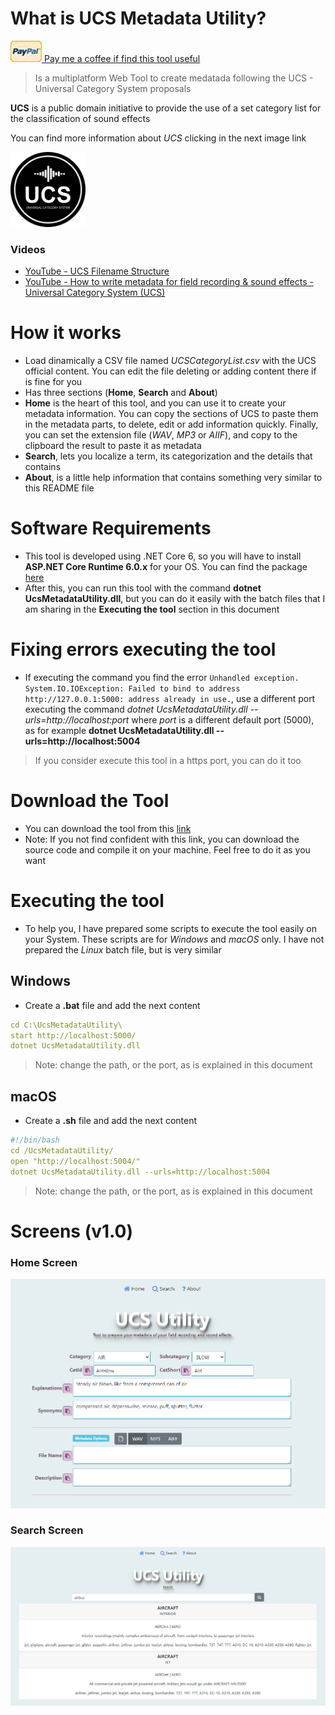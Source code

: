 # What is UCS Metadata Utility?

<a target="_blank" href="https://www.paypal.com/paypalme/jorserp"><img src="images/PayPal.png" />&nbsp;Pay me a coffee if find this tool useful</a>

> Is a multiplatform Web Tool to create medatada following the UCS - Universal Category System proposals

**UCS** is a public domain initiative to provide the use of a set category list for the classification of sound effects

You can find more information about *UCS* clicking in the next image link

<a target="_blank" href="https://universalcategorysystem.com/"><img src="images/ucs_black_small.png" width="120" /></a>

### Videos
* <a href="https://www.youtube.com/watch?v=0s3ioIbNXSM">YouTube - UCS Filename Structure</a>
* <a href="https://www.youtube.com/watch?v=5WRlLx-yDOI">YouTube - How to write metadata for field recording & sound effects - Universal Category System (UCS)</a>

# How it works
* Load dinamically a CSV file named <em>UCSCategoryList.csv</em> with the UCS official content. You can edit the file deleting or adding content there if is fine for you
* Has three sections (<strong>Home</strong>, <strong>Search</strong> and <strong>About</strong>)
* <strong>Home</strong> is the heart of this tool, and you can use it to create your metadata information. You can copy the sections of UCS to paste them in the metadata parts, to delete, edit or add information quickly. Finally, you can set the extension file (<em>WAV</em>, <em>MP3</em> or <em>AIIF</em>), and copy to the clipboard the result to paste it as metadata
* <strong>Search</strong>, lets you localize a term, its categorization and the details that contains
* <strong>About</strong>, is a little help information that contains something very similar to this README file

# Software Requirements
* This tool is developed using .NET Core 6, so you will have to install **ASP.NET Core Runtime 6.0.x** for your OS. You can find the package <a href="https://dotnet.microsoft.com/en-us/download/dotnet/6.0">here</a>
* After this, you can run this tool with the command **dotnet UcsMetadataUtility.dll**, but you can do it easily with the batch files that I am sharing in the **Executing the tool** section in this document

# Fixing errors executing the tool
* If executing the command you find the error `Unhandled exception. System.IO.IOException: Failed to bind to address http://127.0.0.1:5000: address already in use.`, use a different port executing the command *dotnet UcsMetadataUtility.dll --urls=http://localhost:port* where *port* is a different default port (5000), as for example **dotnet UcsMetadataUtility.dll --urls=http://localhost:5004** 

> If you consider execute this tool in a https port, you can do it too

# Download the Tool
* You can download the tool from this <a href="https://github.com/J0rgeSerran0/UcsMetadataUtility/releases/tag/v1.0.0">link</a>
* Note: If you not find confident with this link, you can download the source code and compile it on your machine. Feel free to do it as you want

# Executing the tool
* To help you, I have prepared some scripts to execute the tool easily on your System. These scripts are for *Windows* and *macOS* only. I have not prepared the *Linux* batch file, but is very similar

## Windows
* Create a **.bat** file and add the next content

```yaml
cd C:\UcsMetadataUtility\
start http://localhost:5000/
dotnet UcsMetadataUtility.dll 
```

> Note: change the path, or the port, as is explained in this document

## macOS
* Create a **.sh** file and add the next content

```yaml
#!/bin/bash
cd /UcsMetadataUtility/
open "http://localhost:5004/" 
dotnet UcsMetadataUtility.dll --urls=http://localhost:5004
```

> Note: change the path, or the port, as is explained in this document

# Screens (v1.0)

### Home Screen
![Home Screen](images/Screen_01.png)

### Search Screen
![Search Screen](images/Screen_02.png)
